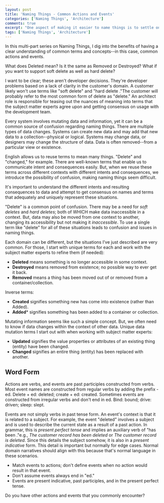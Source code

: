 ```yaml
---
layout: post
title: 'Naming Things - Common Actions and Events'
categories: ['Naming Things', 'Architecture']
comments: true
excerpt: "One aspect of making it easier to name things is to settle on some common terms, avoiding confusing synonyms.  In this case common actions and events."
tags: ['Naming Things', 'Architecture']
---
```

In this multi-part series on Naming Things, I dig into the benefits of having a clear understanding of common terms and concepts--in this case, common actions and events.

What does Deleted mean? Is it the same as Removed or Destroyed? What if you want to support soft delete as well as hard delete?

I want to be clear; these aren't developer decisions. They're developer problems based on a lack of clarity in the customer's domain. A customer likely won't use terms like "soft delete" and "hard delete ."The customer will probably refer to the most common form of delete as "delete." An architect role is responsible for teasing out the nuances of meaning into terms that the subject matter experts agree upon and getting consensus on usage with the development team.

Every system involves mutating data and information, yet it can be a common source of confusion regarding naming things. There are multiple types of data changes. Systems can create new data and may add that new data to a collection--physical or logical. Systems may change data, or designers may change the structure of data. Data is often removed--from a particular view or existence.

English allows us to reuse terms to mean many things. "Delete" and "changed," for example. There are well-known terms that enable us to communicate intent and consequences easily. But, when we reuse these terms across different contexts with different intents and consequences, we introduce the possibility of confusion, making naming things seem difficult.

It's important to understand the different intents and resulting consequences to data and attempt to get consensus on names and terms that adequately and uniquely represent these situations.

"Delete" is a common point of confusion. There may be a need for _soft deletes_ and _hard deletes_; both of WHICH make data inaccessible in a context. But, data may also be moved from one context to another, changing its accessibility but not making it _inaccessible_. To use a single term like "delete" for all of these situations leads to confusion and issues in naming things.  

<!--
An important aspect of naming: name the consistency boundary. What is a date? A year, month, and day. If we included time, is it still a date? Typically that would be called date/time.  
-->
Each domain can be different, but the situations I've just described are very common. For those, I start with unique terms for each and work with the subject matter experts to refine them (if needed):

- **Deleted** means something is no longer accessible in some context.
- **Destroyed** means removed from existence; no possible way to ever get it back.
- **Removed** means a thing has been moved out of or removed from a container/collection.

Inverse terms:

- **Created** signifies something new has come into existence (rather than Added).
- **Added*** signifies something has been added to a container or collection.

Mutating information seems like such a simple concept. But, we often need to know if data changes within the context of other data.  Unique data mutation terms I start out with when working with subject matter experts:

- **Updated** signifies the value properties or attributes of an existing thing (entity) have been changed.
- **Changed** signifies an entire thing (entity) has been replaced with another.

## Word Form

Actions are verbs, and events are past participles constructed from verbs. Most event names are constructed from regular verbs by adding the prefix -ed. Delete + ed: deleted; create + ed: created.  Sometimes events are constructed from irregular verbs and don't end in ed. Bind: bound; drive: driven; sleep: slept.

Events are not simply verbs in past tense form. An event's context is that it is related to a subject. For example, the event "deleted" involves a subject and is used to describe the current state as a result of a past action. In grammar, this is _present perfect tense_ and implies an auxiliary verb of "has been ."e.g., _The customer record has been deleted_ or _The customer record is deleted_. Since this details the subject somehow, it is also in a _present indicative_ form. This detail is important but normally for edge cases. Normal domain narratives should align with this because that's normal language in these scenarios.

- Match events to actions; don't define events when no action would result in that event.
- Don't assume events always end in "ed."
- Events are present indicative, past participles, and in the present perfect tense.

Do you have other actions and events that you commonly encounter?
